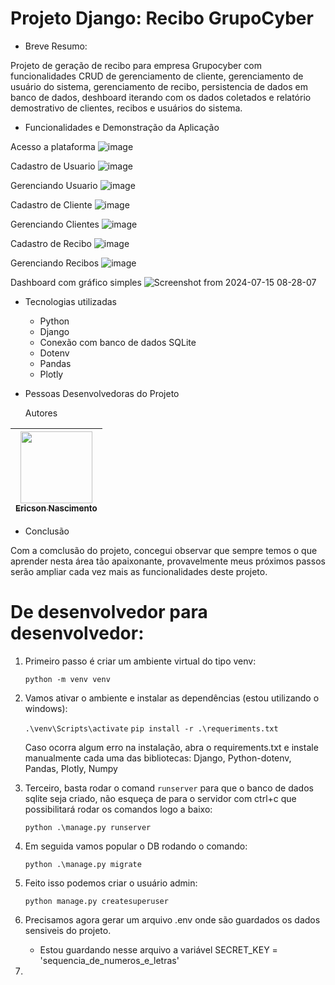 # Projeto Django: Recibo GrupoCyber

* Breve Resumo:

Projeto de geração de recibo para empresa Grupocyber com funcionalidades CRUD de gerenciamento de cliente, gerenciamento de usuário do sistema, gerenciamento de recibo, persistencia de dados em banco de dados, deshboard iterando com os dados coletados e relatório demostrativo de clientes, recibos e usuários do sistema.

* Funcionalidades e Demonstração da Aplicação

Acesso a plataforma
![image](https://github.com/user-attachments/assets/1818a0ff-dcc1-4f4f-8daf-04dd1c456821)


Cadastro de Usuario
![image](https://github.com/user-attachments/assets/6830ad60-8c79-4410-ba07-b5aafd3efa76)

Gerenciando Usuario
![image](https://github.com/user-attachments/assets/b66d568a-f27d-42b4-b4c4-aab4c54cc084)

Cadastro de Cliente
![image](https://github.com/user-attachments/assets/c2c68ec3-976f-40ce-bd3c-7add7d8a1f63)

Gerenciando Clientes
![image](https://github.com/user-attachments/assets/c6c9df5f-821b-4343-8378-2d2ec5c7b31b)

Cadastro de Recibo
![image](https://github.com/user-attachments/assets/80b45e02-4477-454c-94fd-ca3f97cdd858)

Gerenciando Recibos
![image](https://github.com/user-attachments/assets/b7c341a4-3ff6-4b82-a340-1b0381e11a54)

Dashboard com gráfico simples
![Screenshot from 2024-07-15 08-28-07](https://github.com/user-attachments/assets/76c77b59-7b87-4bf9-985a-9e27988dba59)

* Tecnologias utilizadas

  * Python
  * Django
  * Conexão com banco de dados SQLite
  * Dotenv
  * Pandas
  * Plotly
    
* Pessoas Desenvolvedoras do Projeto

  Autores

| [<img loading="lazy" src="https://avatars.githubusercontent.com/u/9308189?v=4" width=115><br><sub>Ericson Nascimento</sub>](https://github.com/ericsonnascimento) |
| :---: |

* Conclusão

Com a comclusão do projeto, concegui observar que sempre temos o que aprender nesta área tão apaixonante, provavelmente meus próximos passos serão ampliar cada vez mais as funcionalidades deste projeto.

# De desenvolvedor para desenvolvedor:

1. Primeiro passo é criar um ambiente virtual do tipo venv:

   `python -m venv venv`
   
2. Vamos ativar o ambiente e instalar as dependências (estou utilizando o windows):

   `.\venv\Scripts\activate`
   `pip install -r .\requeriments.txt`

   Caso ocorra algum erro na instalação, abra o requirements.txt e instale manualmente cada uma das bibliotecas:
   Django, Python-dotenv, Pandas, Plotly, Numpy
   
3. Terceiro, basta rodar o comand `runserver` para que o banco de dados sqlite seja criado, não esqueça de para o servidor com ctrl+c que possibilitará rodar os comandos logo a baixo:
   
   `python .\manage.py runserver`

4. Em seguida vamos popular o DB rodando o comando:
   
   `python .\manage.py migrate`
   
6. Feito isso podemos criar o usuário admin:

   `python manage.py createsuperuser`

7. Precisamos agora gerar um arquivo .env onde são guardados os dados sensiveis do projeto.

   * Estou guardando nesse arquivo a variável SECRET_KEY = 'sequencia_de_numeros_e_letras'

8. 

   
 
